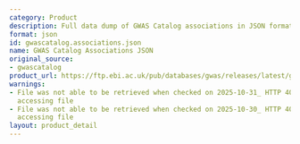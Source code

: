 ```yaml
---
category: Product
description: Full data dump of GWAS Catalog associations in JSON format
format: json
id: gwascatalog.associations.json
name: GWAS Catalog Associations JSON
original_source:
- gwascatalog
product_url: https://ftp.ebi.ac.uk/pub/databases/gwas/releases/latest/gwas-catalog-associations.json
warnings:
- File was not able to be retrieved when checked on 2025-10-31_ HTTP 404 error when
  accessing file
- File was not able to be retrieved when checked on 2025-10-30_ HTTP 404 error when
  accessing file
layout: product_detail
---
```

